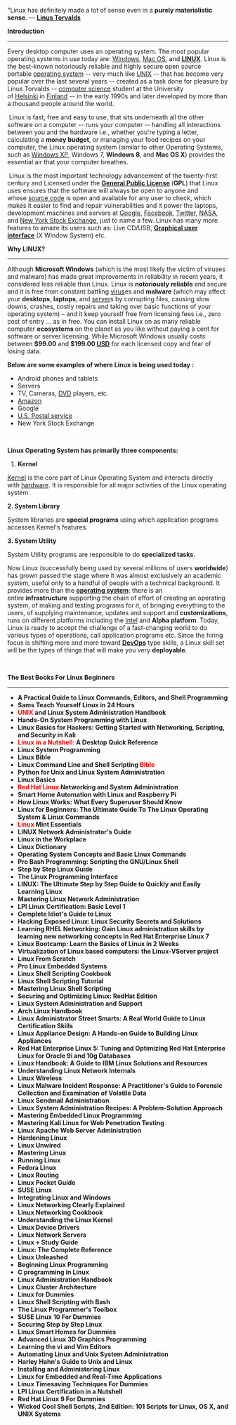 <p>"Linux has definitely made a lot of sense even in a&nbsp;<strong>purely materialistic sense</strong>. ―&nbsp;<a href="https://en.wikipedia.org/wiki/Linus_Torvalds" target="_blank" rel="nofollow noopener"><strong>Linus Torvalds</strong></a></p>
<p><strong>Introduction</strong></p>
<hr>
<p>Every desktop computer uses an operating system. The most popular operating systems in use today are:&nbsp;<a href="https://en.wikipedia.org/wiki/Microsoft_Windows" target="_blank" rel="nofollow noopener">Windows</a>,&nbsp;<a href="https://en.wikipedia.org/wiki/Macintosh_operating_systems" target="_blank" rel="nofollow noopener">Mac OS</a>, and&nbsp;<a href="https://en.wikipedia.org/wiki/Linux" target="_blank" rel="nofollow noopener"><strong>LINUX</strong></a>. Linux is the best-known notoriously reliable and highly secure open source portable&nbsp;<a href="https://en.wikipedia.org/wiki/Operating_system" target="_blank" rel="nofollow noopener">operating system</a>&nbsp;-- very much like&nbsp;<a href="https://en.wikipedia.org/wiki/Unix" target="_blank" rel="nofollow noopener">UNIX</a>&nbsp;-- that has become very popular over the last several years -- created as a task done for pleasure by Linus Torvalds --&nbsp;<a href="https://en.wikipedia.org/wiki/Computer_science" target="_blank" rel="nofollow noopener">computer science</a>&nbsp;student at the University of&nbsp;<a href="https://en.wikipedia.org/wiki/Helsinki" target="_blank" rel="nofollow noopener">Helsinki</a>&nbsp;in&nbsp;<a href="https://en.wikipedia.org/wiki/Finland" target="_blank" rel="nofollow noopener">Finland</a>&nbsp;-- in the early 1990s and later developed by more than a thousand people around the world.</p>
<p>&nbsp;Linux is fast, free and easy to use, that sits underneath all the other software on a computer -- runs your computer -- handling all interactions between you and the hardware i.e., whether you're typing a letter, calculating a&nbsp;<strong>money budget</strong>, or managing your food recipes on your computer, the Linux operating system (similar to other Operating Systems, such as&nbsp;<a href="https://en.wikipedia.org/wiki/Windows_XP" target="_blank" rel="nofollow noopener">Windows XP</a>, Windows 7,&nbsp;<strong>Windows 8</strong>, and&nbsp;<strong>Mac OS X</strong>) provides the essential air that your computer breathes.</p>
<p>&nbsp;Linux is the most important technology advancement of the twenty-first century and Licensed under the&nbsp;<a href="https://en.wikipedia.org/wiki/GNU_General_Public_License" target="_blank" rel="nofollow noopener"><strong>General Public License</strong></a><strong>&nbsp;</strong>(<strong>GPL</strong>) that Linux uses ensures that the software will always be open to anyone and whose&nbsp;<a href="https://en.wikipedia.org/wiki/Source_code" target="_blank" rel="nofollow noopener">source code</a>&nbsp;is open and available for any user to check, which makes it easier to find and repair vulnerabilities and it power the laptops, development machines and servers at&nbsp;<a href="https://en.wikipedia.org/wiki/Google" target="_blank" rel="nofollow noopener">Google</a>,&nbsp;<a href="https://en.wikipedia.org/wiki/Facebook" target="_blank" rel="nofollow noopener">Facebook</a>,&nbsp;<a href="https://en.wikipedia.org/wiki/Twitter" target="_blank" rel="nofollow noopener">Twitter</a>,&nbsp;<a href="https://en.wikipedia.org/wiki/NASA" target="_blank" rel="nofollow noopener">NASA</a>, and&nbsp;<a href="https://en.wikipedia.org/wiki/New_York_Stock_Exchange" target="_blank" rel="nofollow noopener">New York Stock Exchange</a>, just to name a few. Linux has many more features to amaze its users such as: Live CD/USB,&nbsp;<a href="https://en.wikipedia.org/wiki/Graphical_user_interface" target="_blank" rel="nofollow noopener"><strong>Graphical user interface</strong></a>&nbsp;(X Window System) etc.</p>
<p><strong>Why LINUX?</strong></p>
<hr>
<p>Although&nbsp;<strong>Microsoft Windows</strong>&nbsp;(which is the most likely the victim of viruses and malware) has made great improvements in reliability in recent years, it considered less reliable than Linux. Linux is&nbsp;<strong>notoriously reliable</strong>&nbsp;and secure and it is free from constant battling&nbsp;<a href="https://en.wikipedia.org/wiki/Computer_virus" target="_blank" rel="nofollow noopener">virus</a>es and&nbsp;<strong>malware</strong>&nbsp;(which may affect your&nbsp;<strong>desktops</strong>,&nbsp;<strong>laptops</strong>, and&nbsp;<a href="https://en.wikipedia.org/wiki/Server_(computing)" target="_blank" rel="nofollow noopener">server</a>s by corrupting files, causing slow downs, crashes, costly repairs and taking over basic functions of your operating system) &ndash; and it keep yourself free from licensing fees i.e., zero cost of entry ... as in free. You can install Linux on as many reliable computer&nbsp;<strong>ecosystems&nbsp;</strong>on the planet as you like without paying a cent for software or server licensing. While Microsoft Windows usually costs between&nbsp;<strong>$99.00</strong>&nbsp;and&nbsp;<strong>$199.00&nbsp;</strong><a href="https://en.wikipedia.org/wiki/United_States_dollar" target="_blank" rel="nofollow noopener"><strong>USD</strong></a>&nbsp;for each licensed copy and fear of losing data.</p>
<p><strong>Below are some examples of where Linux is being used today :</strong></p>
<ul>
<li>Android phones and tablets</li>
<li>Servers</li>
<li>TV, Cameras,&nbsp;<a href="https://en.wikipedia.org/wiki/DVD" target="_blank" rel="nofollow noopener">DVD</a>&nbsp;players, etc.</li>
<li><a href="https://en.wikipedia.org/wiki/Amazon_(company)" target="_blank" rel="nofollow noopener">Amazon</a></li>
<li>Google</li>
<li><a href="https://en.wikipedia.org/wiki/United_States_Postal_Service" target="_blank" rel="nofollow noopener">U.S. Postal service</a></li>
<li>New York Stock Exchange</li>
</ul>
<p>&nbsp;</p>
<p><strong>Linux Operating System has primarily three components:</strong></p>
<ol>
<li><strong>Kernel</strong></li>
</ol>
<p><a href="https://en.wikipedia.org/wiki/Kernel_(operating_system)" target="_blank" rel="nofollow noopener">Kernel</a>&nbsp;is the core part of Linux Operating System and interacts directly with&nbsp;<a href="https://en.wikipedia.org/wiki/Computer_hardware" target="_blank" rel="nofollow noopener">hardware</a>. It is responsible for all major activities of the Linux operating system.</p>
<p><strong>2. System Library</strong></p>
<p>System libraries are&nbsp;<strong>special programs</strong>&nbsp;using which application programs accesses Kernel's features.</p>
<p><strong>3. System Utility</strong></p>
<p>System Utility programs are responsible to do&nbsp;<strong>specialized tasks</strong>.</p>
<p>Now Linux (successfully being used by several millions of users&nbsp;<strong>worldwide</strong>) has grown passed the stage where it was almost exclusively an academic system, useful only to a handful of people with a technical background. It provides more than the&nbsp;<a href="https://en.wikipedia.org/wiki/Operating_system" target="_blank" rel="nofollow noopener"><strong>operating system</strong></a>: there is an entire&nbsp;<strong>infrastructure</strong>&nbsp;supporting the chain of effort of creating an operating system, of making and testing programs for it, of bringing everything to the users, of supplying maintenance, updates and support and&nbsp;<strong>customizations</strong>, runs on different platforms including the&nbsp;<a href="https://en.wikipedia.org/wiki/Intel" target="_blank" rel="nofollow noopener">Intel</a>&nbsp;and&nbsp;<strong>Alpha platform</strong>. Today, Linux is ready to accept the challenge of a fast-changing world to do various types of operations, call application programs etc. Since the hiring focus is shifting more and more toward&nbsp;<a href="https://en.wikipedia.org/wiki/DevOps" target="_blank" rel="nofollow noopener"><strong>DevOps</strong></a>&nbsp;type skills, a Linux skill set will be the types of things that will make you very&nbsp;<strong>deployable</strong>.</p>

</br>
<p><strong>The Best Books For Linux Beginners</strong></p>
<hr>

<ul>
                                <li><b><a target="_blank" href="https://github.com/manjunath5496/What-is-Linux-and-why-is-it-so-popular/blob/master/linux(1).pdf" style="text-decoration:none;">A Practical Guide to Linux Commands, Editors, and Shell Programming </a></b></li>
                                <li><b><a target="_blank" href="https://github.com/manjunath5496/What-is-Linux-and-why-is-it-so-popular/blob/master/linux(2).pdf" style="text-decoration:none;">Sams Teach Yourself Linux in 24 Hours</a></b></li>
                                <li><b><a target="_blank" href="https://github.com/manjunath5496/What-is-Linux-and-why-is-it-so-popular/blob/master/linux(3).pdf" style="text-decoration:none;"><span style ="color:red">UNIX</span> and Linux System Administration Handbook</a></b></li>
                               
<li><b><a target="_blank" href="https://github.com/manjunath5496/What-is-Linux-and-why-is-it-so-popular/blob/master/linux(4).pdf" style="text-decoration:none;">Hands-On System Programming with Linux</a></b></li>
                                <li><b><a target="_blank" href="https://github.com/manjunath5496/What-is-Linux-and-why-is-it-so-popular/blob/master/linux(5).pdf" style="text-decoration:none;">Linux Basics for Hackers: Getting Started with Networking, Scripting, and Security in Kali </a></b></li>
                                
 <li><b><a target="_blank" href="https://github.com/manjunath5496/What-is-Linux-and-why-is-it-so-popular/blob/master/linux(6).pdf" style="text-decoration:none;"><span style ="color:red">Linux in a Nutshell:</span> A Desktop Quick Reference</a></b></li>
                          
<li><b><a target="_blank" href="https://github.com/manjunath5496/What-is-Linux-and-why-is-it-so-popular/blob/master/linux(7).pdf" style="text-decoration:none;">Linux System Programming</a></b></li>
                                <li><b><a target="_blank" href="https://github.com/manjunath5496/What-is-Linux-and-why-is-it-so-popular/blob/master/linux(8).rar" style="text-decoration:none;">Linux Bible</a></b></li>
                                <li><b><a target="_blank" href="https://github.com/manjunath5496/What-is-Linux-and-why-is-it-so-popular/blob/master/linux(9).pdf" style="text-decoration:none;">Linux Command Line and Shell Scripting <span style ="color:red">Bible</span></a></b></li>
                               
<li><b><a target="_blank" href="https://github.com/manjunath5496/What-is-Linux-and-why-is-it-so-popular/blob/master/linux(10).pdf" style="text-decoration:none;">Python for Unix and Linux System Administration</a></b></li>
                                <li><b><a target="_blank" href="https://github.com/manjunath5496/What-is-Linux-and-why-is-it-so-popular/blob/master/linux(11).pdf" style="text-decoration:none;">Linux Basics</a></b></li>
                                <li><b><a target="_blank" href="https://github.com/manjunath5496/What-is-Linux-and-why-is-it-so-popular/blob/master/linux(12).pdf" style="text-decoration:none;"><span style ="color:red">Red Hat Linux </span> Networking and System Administration</a></b></li>
 <li><b><a target="_blank" href="https://github.com/manjunath5496/What-is-Linux-and-why-is-it-so-popular/blob/master/linux(13).pdf" style="text-decoration:none;">Smart Home Automation with Linux and Raspberry Pi</a></b></li>  
 
<li><b><a target="_blank" href="https://github.com/manjunath5496/What-is-Linux-and-why-is-it-so-popular/blob/master/linux(14).pdf" style="text-decoration:none;">How Linux Works: What Every Superuser Should Know </a></b></li>
                                <li><b><a target="_blank" href="https://github.com/manjunath5496/What-is-Linux-and-why-is-it-so-popular/blob/master/linux(16).pdf" style="text-decoration:none;">Linux for Beginners: The Ultimate Guide To The Linux Operating System & Linux Commands</a></b></li>
                                <li><b><a target="_blank" href="https://github.com/manjunath5496/What-is-Linux-and-why-is-it-so-popular/blob/master/linux(17).rar" style="text-decoration:none;"><span style ="color:red">Linux</span> Mint Essentials</a></b></li>
                               
<li><b><a target="_blank" href="https://github.com/manjunath5496/What-is-Linux-and-why-is-it-so-popular/blob/master/linux(18).pdf" style="text-decoration:none;">LINUX Network Administrator's Guide</a></b></li>
                                <li><b><a target="_blank" href="https://github.com/manjunath5496/What-is-Linux-and-why-is-it-so-popular/blob/master/linux(19).pdf" style="text-decoration:none;">Linux in the Workplace</a></b></li>
                                
 <li><b><a target="_blank" href="https://github.com/manjunath5496/What-is-Linux-and-why-is-it-so-popular/blob/master/linux(20).pdf" style="text-decoration:none;">Linux Dictionary</a></b></li>
                          
<li><b><a target="_blank" href="https://github.com/manjunath5496/What-is-Linux-and-why-is-it-so-popular/blob/master/linux(21).pdf" style="text-decoration:none;">Operating System Concepts and Basic Linux Commands</a></b></li>
                                <li><b><a target="_blank" href="https://github.com/manjunath5496/What-is-Linux-and-why-is-it-so-popular/blob/master/linux(22).pdf" style="text-decoration:none;">Pro Bash Programming:  Scripting the GNU/Linux Shell</a></b></li>
                                <li><b><a target="_blank" href="https://github.com/manjunath5496/What-is-Linux-and-why-is-it-so-popular/blob/master/linux(23).pdf" style="text-decoration:none;">Step by Step Linux Guide</a></b></li>
                               
<li><b><a target="_blank" href="https://github.com/manjunath5496/What-is-Linux-and-why-is-it-so-popular/blob/master/linux(24).pdf" style="text-decoration:none;">The Linux Programming Interface</a></b></li>
                                <li><b><a target="_blank" href="https://github.com/manjunath5496/What-is-Linux-and-why-is-it-so-popular/blob/master/linux(25).pdf" style="text-decoration:none;">LINUX: The Ultimate Step by Step Guide to Quickly and Easily Learning Linux</a></b></li>
                                <li><b><a target="_blank" href="https://github.com/manjunath5496/What-is-Linux-and-why-is-it-so-popular/blob/master/linux(26).pdf" style="text-decoration:none;">Mastering Linux Network Administration</a></b></li>
 <li><b><a target="_blank" href="https://github.com/manjunath5496/What-is-Linux-and-why-is-it-so-popular/blob/master/linux(27).pdf" style="text-decoration:none;">LPI Linux Certification: Basic Level 1</a></b></li>  
               <li><b><a target="_blank" href="https://github.com/manjunath5496/What-is-Linux-and-why-is-it-so-popular/blob/master/linux(28).pdf" style="text-decoration:none;">Complete Idiot's Guide to Linux</a></b></li>
 <li><b><a target="_blank" href="https://github.com/manjunath5496/What-is-Linux-and-why-is-it-so-popular/blob/master/linux(29).pdf" style="text-decoration:none;">Hacking Exposed Linux: Linux Security Secrets and Solutions</a></b></li>   
 <li><b><a target="_blank" href="https://github.com/manjunath5496/What-is-Linux-and-why-is-it-so-popular/blob/master/linux(30).pdf" style="text-decoration:none;">Learning RHEL Networking: Gain Linux administration skills by learning new networking concepts in Red Hat Enterprise Linux 7</a></b></li>
 <li><b><a target="_blank" href="https://github.com/manjunath5496/What-is-Linux-and-why-is-it-so-popular/blob/master/linux(31).pdf" style="text-decoration:none;">Linux Bootcamp: Learn the Basics of Linux in 2 Weeks</a></b></li>   
  
<li><b><a target="_blank" href="https://github.com/manjunath5496/What-is-Linux-and-why-is-it-so-popular/blob/master/linux(15).pdf" style="text-decoration:none;">Virtualization of Linux based computers: the Linux-VServer project</a></b></li>   
 <li><b><a target="_blank" href="https://github.com/manjunath5496/What-is-Linux-and-why-is-it-so-popular/blob/master/linux(32).pdf" style="text-decoration:none;">Linux From Scratch</a></b></li>
 <li><b><a target="_blank" href="https://github.com/manjunath5496/What-is-Linux-and-why-is-it-so-popular/blob/master/linux(33).pdf" style="text-decoration:none;">Pro Linux Embedded Systems</a></b></li>   
   
<li><b><a target="_blank" href="https://github.com/manjunath5496/What-is-Linux-and-why-is-it-so-popular/blob/master/linux(34).pdf" style="text-decoration:none;">Linux Shell Scripting Cookbook</a></b></li>   
 <li><b><a target="_blank" href="https://github.com/manjunath5496/What-is-Linux-and-why-is-it-so-popular/blob/master/linux(35).pdf" style="text-decoration:none;">Linux Shell Scripting Tutorial</a></b></li>
 <li><b><a target="_blank" href="https://github.com/manjunath5496/What-is-Linux-and-why-is-it-so-popular/blob/master/linux(36).pdf" style="text-decoration:none;">Mastering Linux Shell Scripting</a></b></li>   
    
<li><b><a target="_blank" href="https://github.com/manjunath5496/What-is-Linux-and-why-is-it-so-popular/blob/master/linux(37).pdf" style="text-decoration:none;">Securing and Optimizing Linux: RedHat Edition</a></b></li>   
 <li><b><a target="_blank" href="https://github.com/manjunath5496/What-is-Linux-and-why-is-it-so-popular/blob/master/linux(38).pdf" style="text-decoration:none;">Linux System Administration and Support</a></b></li>
 <li><b><a target="_blank" href="https://github.com/manjunath5496/What-is-Linux-and-why-is-it-so-popular/blob/master/linux(39).pdf" style="text-decoration:none;">Arch Linux Handbook </a></b></li>   
     
 <li><b><a target="_blank" href="https://github.com/manjunath5496/What-is-Linux-and-why-is-it-so-popular/blob/master/linux(40).pdf" style="text-decoration:none;">Linux Administrator Street Smarts: A Real World Guide to Linux Certification Skills</a></b></li>   
 <li><b><a target="_blank" href="https://github.com/manjunath5496/What-is-Linux-and-why-is-it-so-popular/blob/master/linux(41).pdf" style="text-decoration:none;">Linux Appliance Design: A Hands-on Guide to Building Linux Appliances</a></b></li>
 <li><b><a target="_blank" href="https://github.com/manjunath5496/What-is-Linux-and-why-is-it-so-popular/blob/master/linux(42).pdf" style="text-decoration:none;">Red Hat Enterprise Linux 5: Tuning and Optimizing Red Hat Enterprise Linux for Oracle 9i and 10g Databases</a></b></li>   
    
<li><b><a target="_blank" href="https://github.com/manjunath5496/What-is-Linux-and-why-is-it-so-popular/blob/master/linux(43).pdf" style="text-decoration:none;">Linux Handbook: A Guide to IBM Linux Solutions and Resources</a></b></li>   
 <li><b><a target="_blank" href="https://github.com/manjunath5496/What-is-Linux-and-why-is-it-so-popular/blob/master/linux(44).pdf" style="text-decoration:none;">Understanding Linux Network Internals</a></b></li>
 <li><b><a target="_blank" href="https://github.com/manjunath5496/What-is-Linux-and-why-is-it-so-popular/blob/master/linux(45).pdf" style="text-decoration:none;">Linux Wireless </a></b></li>  
 
  <li><b><a target="_blank" href="https://github.com/manjunath5496/What-is-Linux-and-why-is-it-so-popular/blob/master/linux(47).pdf" style="text-decoration:none;">Linux Malware Incident Response: A Practitioner's Guide to Forensic Collection and Examination of Volatile Data</a></b></li>   
 <li><b><a target="_blank" href="https://github.com/manjunath5496/What-is-Linux-and-why-is-it-so-popular/blob/master/linux(48).pdf" style="text-decoration:none;">Linux Sendmail Administration</a></b></li>
 <li><b><a target="_blank" href="https://github.com/manjunath5496/What-is-Linux-and-why-is-it-so-popular/blob/master/linux(49).pdf" style="text-decoration:none;">Linux System Administration Recipes: A Problem-Solution Approach</a></b></li>   
    
<li><b><a target="_blank" href="https://github.com/manjunath5496/What-is-Linux-and-why-is-it-so-popular/blob/master/linux(50).rar" style="text-decoration:none;">Mastering Embedded Linux Programming</a></b></li>   
 <li><b><a target="_blank" href="https://github.com/manjunath5496/What-is-Linux-and-why-is-it-so-popular/blob/master/linux(51).pdf" style="text-decoration:none;">Mastering Kali Linux for Web Penetration Testing</a></b></li>
 <li><b><a target="_blank" href="https://github.com/manjunath5496/What-is-Linux-and-why-is-it-so-popular/blob/master/linux(52).pdf" style="text-decoration:none;">Linux Apache Web Server Administration </a></b></li>  
                                
   <li><b><a target="_blank" href="https://github.com/manjunath5496/What-is-Linux-and-why-is-it-so-popular/blob/master/linux(46).pdf" style="text-decoration:none;">Hardening Linux</a></b></li>   
 <li><b><a target="_blank" href="https://github.com/manjunath5496/What-is-Linux-and-why-is-it-so-popular/blob/master/linux(53).pdf" style="text-decoration:none;">Linux Unwired</a></b></li>
 <li><b><a target="_blank" href="https://github.com/manjunath5496/What-is-Linux-and-why-is-it-so-popular/blob/master/linux(54).pdf" style="text-decoration:none;">Mastering Linux</a></b></li>   
    
<li><b><a target="_blank" href="https://github.com/manjunath5496/What-is-Linux-and-why-is-it-so-popular/blob/master/linux(55).pdf" style="text-decoration:none;">Running Linux</a></b></li>   
 <li><b><a target="_blank" href="https://github.com/manjunath5496/What-is-Linux-and-why-is-it-so-popular/blob/master/linux(56).pdf" style="text-decoration:none;">Fedora Linux</a></b></li>
 <li><b><a target="_blank" href="https://github.com/manjunath5496/What-is-Linux-and-why-is-it-so-popular/blob/master/linux(57).pdf" style="text-decoration:none;">Linux Routing </a></b></li> 
 
 <li><b><a target="_blank" href="https://github.com/manjunath5496/What-is-Linux-and-why-is-it-so-popular/blob/master/linux(58).pdf" style="text-decoration:none;">Linux Pocket Guide</a></b></li>   
 <li><b><a target="_blank" href="https://github.com/manjunath5496/What-is-Linux-and-why-is-it-so-popular/blob/master/linux(59).pdf" style="text-decoration:none;">SUSE Linux</a></b></li>
 <li><b><a target="_blank" href="https://github.com/manjunath5496/What-is-Linux-and-why-is-it-so-popular/blob/master/linux(60).pdf" style="text-decoration:none;">Integrating Linux and Windows </a></b></li> 
 
 
 <li><b><a target="_blank" href="https://github.com/manjunath5496/What-is-Linux-and-why-is-it-so-popular/blob/master/linux(61).pdf" style="text-decoration:none;">Linux Networking Clearly Explained</a></b></li>   
 <li><b><a target="_blank" href="https://github.com/manjunath5496/What-is-Linux-and-why-is-it-so-popular/blob/master/linux(62).pdf" style="text-decoration:none;">Linux Networking Cookbook</a></b></li>
 <li><b><a target="_blank" href="https://github.com/manjunath5496/What-is-Linux-and-why-is-it-so-popular/blob/master/linux(63).pdf" style="text-decoration:none;">Understanding the Linux Kernel </a></b></li> 
 
 <li><b><a target="_blank" href="https://github.com/manjunath5496/What-is-Linux-and-why-is-it-so-popular/blob/master/linux(64).pdf" style="text-decoration:none;">Linux Device Drivers</a></b></li>   
 <li><b><a target="_blank" href="https://github.com/manjunath5496/What-is-Linux-and-why-is-it-so-popular/blob/master/linux(65).pdf" style="text-decoration:none;">Linux Network Servers</a></b></li>
 <li><b><a target="_blank" href="https://github.com/manjunath5496/What-is-Linux-and-why-is-it-so-popular/blob/master/linux(66).pdf" style="text-decoration:none;">Linux + Study Guide </a></b></li> 
 <li><b><a target="_blank" href="https://github.com/manjunath5496/What-is-Linux-and-why-is-it-so-popular/blob/master/linux(67).pdf" style="text-decoration:none;">Linux: The Complete Reference</a></b></li>
 <li><b><a target="_blank" href="https://github.com/manjunath5496/What-is-Linux-and-why-is-it-so-popular/blob/master/linux(68).pdf" style="text-decoration:none;">Linux Unleashed </a></b></li>  
 
<li><b><a target="_blank" href="https://github.com/manjunath5496/What-is-Linux-and-why-is-it-so-popular/blob/master/linux(69).pdf" style="text-decoration:none;">Beginning Linux Programming</a></b></li>   
 <li><b><a target="_blank" href="https://github.com/manjunath5496/What-is-Linux-and-why-is-it-so-popular/blob/master/linux(70).pdf" style="text-decoration:none;">C programming in Linux</a></b></li>
 <li><b><a target="_blank" href="https://github.com/manjunath5496/What-is-Linux-and-why-is-it-so-popular/blob/master/linux(71).pdf" style="text-decoration:none;">Linux Administration Handbook </a></b></li> 
 <li><b><a target="_blank" href="https://github.com/manjunath5496/What-is-Linux-and-why-is-it-so-popular/blob/master/linux(72).pdf" style="text-decoration:none;">Linux Cluster Architecture</a></b></li>
 <li><b><a target="_blank" href="https://github.com/manjunath5496/What-is-Linux-and-why-is-it-so-popular/blob/master/linux(73).pdf" style="text-decoration:none;">Linux for Dummies</a></b></li>   
 
 <li><b><a target="_blank" href="https://github.com/manjunath5496/What-is-Linux-and-why-is-it-so-popular/blob/master/linux(75).pdf" style="text-decoration:none;">Linux Shell Scripting with Bash</a></b></li>   
 <li><b><a target="_blank" href="https://github.com/manjunath5496/What-is-Linux-and-why-is-it-so-popular/blob/master/linux(76).pdf" style="text-decoration:none;">The Linux Programmer's Toolbox</a></b></li>
 <li><b><a target="_blank" href="https://github.com/manjunath5496/What-is-Linux-and-why-is-it-so-popular/blob/master/linux(77).pdf" style="text-decoration:none;">SUSE Linux 10 For Dummies  </a></b></li> 
 <li><b><a target="_blank" href="https://github.com/manjunath5496/What-is-Linux-and-why-is-it-so-popular/blob/master/linux(78).pdf" style="text-decoration:none;">Securing Step by Step Linux </a></b></li>
 <li><b><a target="_blank" href="https://github.com/manjunath5496/What-is-Linux-and-why-is-it-so-popular/blob/master/linux(79).pdf" style="text-decoration:none;">Linux Smart Homes for Dummies</a></b></li>
 <li><b><a target="_blank" href="https://github.com/manjunath5496/What-is-Linux-and-why-is-it-so-popular/blob/master/linux(80).pdf" style="text-decoration:none;">Advanced Linux 3D Graphics Programming </a></b></li>
<li><b><a target="_blank" href="https://github.com/manjunath5496/What-is-Linux-and-why-is-it-so-popular/blob/master/linux(74).pdf" style="text-decoration:none;">Learning the vi and Vim Editors</a></b></li>   
 <li><b><a target="_blank" href="https://github.com/manjunath5496/What-is-Linux-and-why-is-it-so-popular/blob/master/linux(81).pdf" style="text-decoration:none;">Automating Linux and Unix System Administration</a></b></li>
 <li><b><a target="_blank" href="https://github.com/manjunath5496/What-is-Linux-and-why-is-it-so-popular/blob/master/linux(82).pdf" style="text-decoration:none;">Harley Hahn's Guide to Unix and Linux  </a></b></li> 
 <li><b><a target="_blank" href="https://github.com/manjunath5496/What-is-Linux-and-why-is-it-so-popular/blob/master/linux(83).pdf" style="text-decoration:none;">Installing and Administering Linux </a></b></li>
 <li><b><a target="_blank" href="https://github.com/manjunath5496/What-is-Linux-and-why-is-it-so-popular/blob/master/linux(84).pdf" style="text-decoration:none;">Linux for Embedded and Real-Time Applications</a></b></li>
 <li><b><a target="_blank" href="https://github.com/manjunath5496/What-is-Linux-and-why-is-it-so-popular/blob/master/linux(85).pdf" style="text-decoration:none;">Linux Timesaving Techniques For Dummies </a></b></li>
 <li><b><a target="_blank" href="https://github.com/manjunath5496/What-is-Linux-and-why-is-it-so-popular/blob/master/linux(86).pdf" style="text-decoration:none;">LPI Linux Certification in a Nutshell</a></b></li>
 <li><b><a target="_blank" href="https://github.com/manjunath5496/What-is-Linux-and-why-is-it-so-popular/blob/master/linux(87).pdf" style="text-decoration:none;">Red Hat Linux 9 For Dummies </a></b></li>
  <li><b><a target="_blank" href="https://github.com/manjunath5496/What-is-Linux-and-why-is-it-so-popular/blob/master/linux(88).pdf" style="text-decoration:none;">Wicked Cool Shell Scripts, 2nd Edition: 101 Scripts for Linux, OS X, and UNIX Systems </a></b></li>
 
 
 
 
 
</ul>

